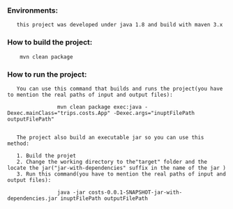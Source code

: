 ### Environments:
       this project was developed under java 1.8 and build with maven 3.x

### How to build the project:
        
        mvn clean package 
        
        
### How to run the project:
       You can use this command that builds and runs the project(you have to mention the real paths of input and output files):
       
                    mvn clean package exec:java -Dexec.mainClass="trips.costs.App" -Dexec.args="inuptFilePath outputFilePath"
    
        
       The project also build an executable jar so you can use this method:
        
       1. Build the projet
       2. Change the working directory to the"target" folder and the locate the jar("jar-with-dependencies" suffix in the name of the jar )
       3. Run this command(you have to mention the real paths of input and output files):
       
                    java -jar costs-0.0.1-SNAPSHOT-jar-with-dependencies.jar inuptFilePath outputFilePath

